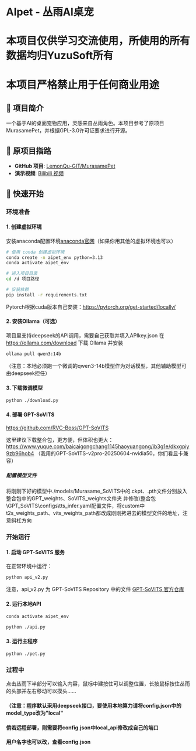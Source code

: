 # AIpet - 丛雨AI桌宠

# 本项目仅供学习交流使用，所使用的所有数据均归YuzuSoft所有
# 本项目严格禁止用于任何商业用途

## 📖 项目简介

一个基于AI的桌面宠物应用，灵感来自丛雨角色。本项目参考了原项目MurasamePet，并根据GPL-3.0许可证要求进行开源。


## 🔗 原项目指路

- **GitHub 项目**: [LemonQu-GIT/MurasamePet](https://github.com/LemonQu-GIT/MurasamePet?tab=readme-ov-file)
- **演示视频**: [Bilibili 视频](https://www.bilibili.com/video/BV1vjeGzfE1w)

## 🚀 快速开始

### 环境准备

#### 1. 创建虚拟环境
安装anaconda配置环境[anaconda官网](https://www.anaconda.com/download)（如果你用其他的虚拟环境也可以）
```bash
# 使用 conda 创建虚拟环境
conda create -n aipet_env python=3.13
conda activate aipet_env

# 进入项目目录
cd /d 项目路径

# 安装依赖
pip install -r requirements.txt
```
Pytorch根据cuda版本自己安装：https://pytorch.org/get-started/locally/

#### 2. 安装Ollama（可选）
项目里支持deepseek的API调用，需要自己获取并填入APIkey.json
在 https://ollama.com/download 下载 Ollama 并安装
```bash
ollama pull qwen3:14b
```
（注意：本地必须跑一个微调的qwen3-14b模型作为对话模型，其他辅助模型可由deepseek担任）

#### 3. 下载微调模型
```bash
python ./download.py
```

#### 4. 部署 GPT-SoVITS
https://github.com/RVC-Boss/GPT-SoVITS

这里建议下载整合包，更方便，但体积也更大：https://www.yuque.com/baicaigongchang1145haoyuangong/ib3g1e/dkxgpiy9zb96hob4
（我用的GPT-SoVITS-v2pro-20250604-nvidia50，你们看显卡兼容）
##### 配置模型文件
将刚刚下好的模型中./models/Murasame_SoVITS中的.ckpt、.pth文件分别放入整合包中的GPT_weights、SoVITS_weights文件夹
并修改\整合包\GPT_SoVITS\configs\tts_infer.yaml配置文件，将custom中t2s_weights_path、vits_weights_path都改成刚刚拷进去的模型文件的地址，注意斜杠方向

### 开始运行

#### 1. 启动 GPT-SoVITS 服务
在正常环境中运行：
```bash
python api_v2.py
```
注意，api_v2.py 为 GPT-SoVITS Repository 中的文件 [GPT-SoVITS 官方仓库](https://github.com/RVC-Boss/GPT-SoVITS/blob/main/api_v2.py)

#### 2. 运行本地API
```bash
conda activate aipet_env

python ./api.py
```
#### 3. 运行主程序
```bash
python ./pet.py
```

### 过程中
点击丛雨下半部分可以输入内容，鼠标中建按住可以调整位置，长按鼠标按住丛雨的头部并左右移动可以摸头……

#### （注意：程序默认采用deepseek接口，要使用本地算力请将config.json中的model_type改为"local"
#### 倘若远程部署，则需要将config.json中local_api修改成自己的端口
#### 用户名字也可以改，查看config.json
